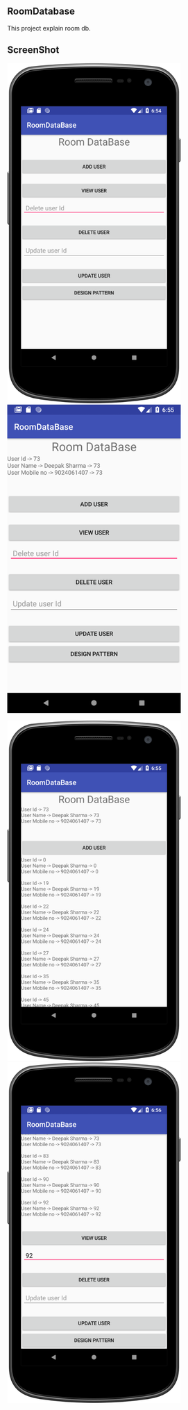 ## RoomDatabase
This project explain room db.

## ScreenShot

<img src="https://github.com/webaddicted/RoomDatabase/blob/master/screenshot/home.png" width="400">   <img src="https://github.com/webaddicted/RoomDatabase/blob/master/screenshot/add_user.png" width="400">

<img src="https://github.com/webaddicted/RoomDatabase/blob/master/screenshot/all_user.png" width="400">   <img src="https://github.com/webaddicted/RoomDatabase/blob/master/screenshot/delete_user.png" width="400">


